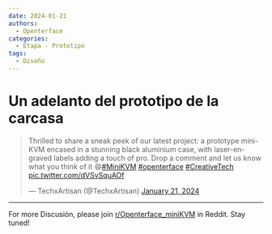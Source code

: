 ```yaml
---
date: 2024-01-21
authors:
  - Openterface
categories:
  - Etapa - Prototipo
tags:
  - Diseño
---
```


# Un adelanto del prototipo de la carcasa

<blockquote class="twitter-tweet"><p lang="en" dir="ltr">Thrilled to share a sneak peek of our latest project: a prototype mini-KVM encased in a stunning black aluminium case, with laser-engraved labels adding a touch of pro. Drop a comment and let us know what you think of it 😄<a href="https://twitter.com/hashtag/MiniKVM?src=hash&amp;ref_src=twsrc%5Etfw">#MiniKVM</a> <a href="https://twitter.com/hashtag/openterface?src=hash&amp;ref_src=twsrc%5Etfw">#openterface</a> <a href="https://twitter.com/hashtag/CreativeTech?src=hash&amp;ref_src=twsrc%5Etfw">#CreativeTech</a> <a href="https://t.co/dVSvSquAOf">pic.twitter.com/dVSvSquAOf</a></p>&mdash; TechxArtisan (@TechxArtisan) <a href="https://twitter.com/TechxArtisan/status/1748908479224623224?ref_src=twsrc%5Etfw">January 21, 2024</a></blockquote> <script async src="https://platform.twitter.com/widgets.js" charset="utf-8"></script>

<!-- more -->
--------

For more Discusión, please join [r/Openterface_miniKVM](https://www.reddit.com/r/Openterface_miniKVM/) in Reddit. Stay tuned!